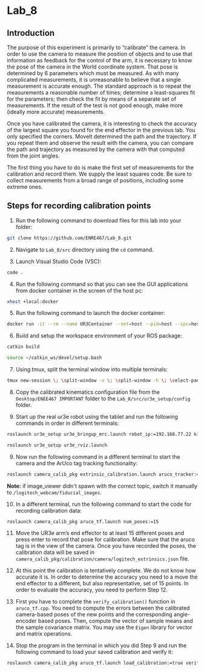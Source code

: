 # Lab_8

## Introduction

The purpose of this experiment is primarily to “calibrate” the camera. In order to use the camera to measure the position of objects and to use that information as feedback for the control of the arm, it is necessary to know the pose of the camera in the World coordinate system. That pose is determined by 6 parameters which must be measured. As with many complicated measurements, it is unreasonable to believe that a single measurement is accurate enough. The standard approach is to repeat the measurements a reasonable number of times; determine a least-squares fit for the parameters; then check the fit by means of a separate set of measurements. If the result of the test is not good enough, make more (ideally more accurate) measurements.

Once you have calibrated the camera, it is interesting to check the accuracy of the largest square you found for the end effector in the previous lab. You only specified the corners. MoveIt determined the path and the trajectory. If you repeat them and observe the result with the camera, you can compare the path and trajectory as measured by the camera with that computed from the joint angles.

The first thing you have to do is make the first set of measurements for the calibration and record them. We supply the least squares code. Be sure to collect measurements from a broad range of positions, including some extreme ones.

## Steps for recording calibration points

1. Run the following command to download files for this lab into your folder:

```bash
git clone https://github.com/ENRE467/Lab_8.git
```

2. Navigate to `Lab_8/src` directory using the `cd` command.


3. Launch Visual Studio Code (VSC):

```bash
code .
```

4. Run the following command so that you can see the GUI applications from docker container in the screen of the host pc:

```bash
xhost +local:docker
```

5. Run the following command to launch the docker container:

```bash
docker run -it --rm --name UR3Container --net=host --pid=host --ipc=host --privileged --env="DISPLAY=$DISPLAY" --volume="$PWD:/home/${USER}/catkin_ws/src" --volume="/tmp/.X11-unix:/tmp/.X11-unix:rw" --volume="/dev:/dev:rw" --ulimit rtprio=99 --ulimit rttime=-1 ur3e_image:latest
```

6. Build and setup the workspace environment of your ROS package:

```bash
catkin build
```
```bash
source ~/catkin_ws/devel/setup.bash
```

7. Using tmux, split the terminal window into multiple terminals:

```bash
tmux new-session \; \split-window -v \; \split-window -h \; \select-pane -t 1 \; \split-window -h
```

8. Copy the calibrated kinematics configuration file from the `Desktop/ENEE467 IMPORTANT` folder to the `Lab_8/src/ur3e_setup/config` folder.

9. Start up the real ur3e robot using the tablet and run the following commands in order in different terminals:

```bash
roslaunch ur3e_setup ur3e_bringup_mrc.launch robot_ip:=192.168.77.22 kinematics_config:=$(rospack find ur3e_setup)/config/ur3e_calib.yaml z_height:=0.77
```

```bash
roslaunch ur3e_setup ur3e_rviz.launch
```

9. Now run the following command in a different terminal to start the camera and the ArUco tag tracking functionality:

```bash
roslaunch camera_calib_pkg extrinsic_calibration.launch aruco_tracker:=true show_output:=true
```
**Note:** if image_viewer didn't spawn with the correct topic, switch it manually to `/logitech_webcam/fiducial_images`.

10. In a different terminal, run the following command to start the code for recording calibration data:

```bash
roslaunch camera_calib_pkg aruco_tf.launch num_poses:=15
```

11. Move the UR3e arm’s end effector to at least 15 different poses and press enter to record that pose for calibration. Make sure that the aruco tag is in the view of the camera. Once you have recorded the poses, the calibration data will be saved in `camera_calib_pkg/calibration/camera/logitech_extrinsics.json` file.

12. At this point the calibration is tentatively complete. We do not know how accurate it is. In order to determine the accuracy you need to a move the end effector to a different, but also representative, set of 15 points. In order to evaluate the accuracy, you need to perform Step 12.

13. First you have to complete the `verify_calibration()` function in `aruco_tf.cpp`. You need to compute the errors between the calibrated camera-based poses of the new points and the corresponding angle-encoder based poses. Then, compute the vector of sample means and the sample covariance matrix. You may use the `Eigen` library for vector and matrix operations.

14. Stop the program in the terminal in which you did Step 9 and run the following command to load your saved calibration and verify it:

```bash
roslaunch camera_calib_pkg aruco_tf.launch load_calibration:=true verify_calibration:=true num_poses:=15
```